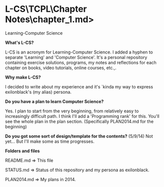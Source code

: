 L-CS\TCPL\Chapter Notes\chapter_1.md>
====

Learning-Computer Science

**What's L-CS?**
  
L-CS is an acronym for Learning-Computer Science. I added a hyphen to separate 'Learning' and 'Computer Science'. It's a personal repository containing exercise solutions, programs, my notes and reflections for each chapter on books, video tutorials, online courses, etc.,.
  
**Why make L-CS?**

I decided to write about my experience and it's `kinda my way to express exilonblack's (my alias) persona.

**Do you have a plan to learn Computer Science?**

  Yes. I plan to start from the very beginning, from relatively easy to increasingly difficult path. I think I'll add a 'Programming rank' for this. You'll see the whole plan in the plan section. (Specifically PLAN2014.md for the beginning)
  
**Do you got some sort of design/template for the contents?**
  (5/9/14) Not yet... But I'll make some as time progresses.
  
**Folders and files**
  
  README.md => This file
  
  STATUS.md => Status of this repository and my persona as exilonblack.
  
  PLAN2014.md => My plans in 2014.
  
